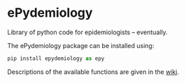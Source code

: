 # ePydemiology
Library of python code for epidemiologists – eventually.

The ePydemiology package can be installed using:
```python
pip install epydemiology as epy
```

Descriptions of the available functions are given in the [wiki](https://github.com/lvphj/epydemiology/wiki).

